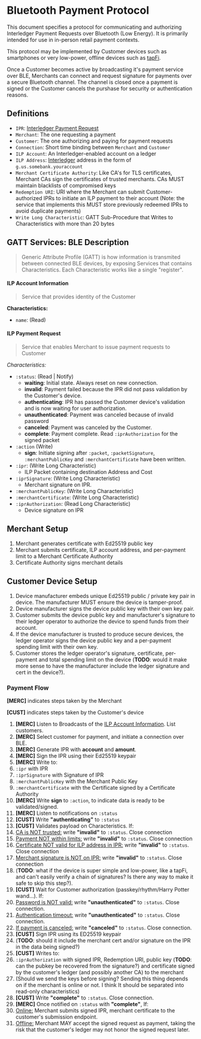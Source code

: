 # Bluetooth Payment Protocol

This document specifies a protocol for communicating and authorizing Interledger Payment Requests over Bluetooth (Low Energy). It is primarily intended for use in in-person retail payment contexts.

This protocol may be implemented by Customer devices such as smartphones or very low-power, offline devices such as [tapFi](https://github.com/joaopedrovbs/tapFi).

Once a Customer becomes active by broadcasting it's payment service over BLE, Merchants can connect
and request signature for payments over a secure Bluetooth channel. The channel is closed once
a payment is signed or the Customer cancels the purshase for security or authentication reasons.

## Definitions

- `IPR`: [Interledger Payment Request](https://github.com/interledger/rfcs/blob/master/0011-interledger-payment-request/0011-interledger-payment-request.md)
- `Merchant`: The one requesting a payment
- `Customer`: The one authorizing and paying for payment requests
- `Connection`: Short time binding between `Merchant` and `Customer`
- `ILP Account`: An Interledger-enabled account on a ledger
- `ILP Address`: [Interledger](https://github.com/interledger/rfcs/blob/master/0015-ilp-addresses/0015-ilp-addresses.md) address in the form of `g.us.somebank.youraccount`
- `Merchant Certificate Authority`: Like CA's for TLS certificates, Merchant CAs sign the certificates of trusted merchants. CAs MUST maintain blacklists of compromised keys
- `Redemption URI`: URI where the Merchant can submit Customer-authorized IPRs to initiate an ILP payment to their account (Note: the service that implements this MUST store previously redeemed IPRs to avoid duplicate payments)
- `Write Long Characteristic`: GATT Sub-Procedure that Writes to Characteristics with more than 20 bytes


## GATT Services: BLE Description
> Generic Attribute Profile (GATT) is how information is transmited between connected BLE devices, by
exposing Services that contains Characteristics. Each Characteristic works like a single "register".

#### ILP Account Information
> Service that provides identity of the Customer

**Characteristics:**

- `name`: (Read)


#### ILP Payment Request

> Service that enables Merchant to issue payment requests to Customer

*Characteristics:*

- `:status`: (Read | Notify)
  - __waiting__: Initial state. Always reset on new connection.
  - __invalid__: Payment failed because the IPR did not pass validation by the Customer's device.
  - __authenticating__: IPR has passed the Customer device's validation and is now waiting for user authorization.
  - __unauthenticated__: Payment was canceled because of invalid password
  - __canceled__: Payment was canceled by the Customer. 
  - __complete__: Payment complete. Read `:iprAuthorization` for the signed packet
- `:action` (Write)
  - __sign__: Initiate signing after `:packet`, `:packetSignature`, `:merchantPublicKey` and `:merchantCertificate` have been written.
- `:ipr`: (Write Long Characteristic)
  - ILP Packet containing destination Address and Cost
- `:iprSignature`: (Write Long Characteristic)
  - Merchant signature on IPR.
- `:merchantPublicKey`: (Write Long Characteristic)
- `:merchantCertificate`: (Write Long Characteristic)
- `:iprAuthorization`: (Read Long Characteristic)
  - Device signature on IPR

## Merchant Setup

1. Merchant generates certificate with Ed25519 public key
2. Merchant submits certificate, ILP account address, and per-payment limit to a Merchant Certificate Authority
3. Certificate Authority signs merchant details

## Customer Device Setup

1. Device manufacturer embeds unique Ed25519 public / private key pair in device. The manufacturer MUST ensure the device is tamper-proof.
2. Device manufacturer signs the device public key with their own key pair.
3. Customer submits the device public key and manufacturer's signature to their ledger operator to authorize the device to spend funds from their account.
4. If the device manufacturer is trusted to produce secure devices, the ledger operator signs the device public key and a per-payment spending limit with their own key.
5. Customer stores the ledger operator's signature, certificate, per-payment and total spending limit on the device (**TODO**: would it make more sense to have the manufacturer include the ledger signature and cert in the device?).

### Payment Flow

**[MERC]** indicates steps taken by the Merchant

**[CUST]** indicates steps taken by the Customer's device

1. **[MERC]** Listen to Broadcasts of the [ILP Account Information](#ILPAccountInformation). List customers.
2. **[MERC]** Select customer for payment, and initiate a connection over BLE.
3. **[MERC]** Generate IPR with __account__ and __amount__.
4. **[MERC]** Sign the IPR using their Ed25519 keypair
5. **[MERC]** Write to:
  1. `:ipr` with IPR
  2. `:iprSignature` with Signature of IPR
  3. `:merchantPublicKey` with the Merchant Public Key 
  4. `:merchantCertificate` with the Certificate signed by a Certificate Authority
6. **[MERC]** Write __sign__ to `:action`, to indicate data is ready to be validated/signed.
7. **[MERC]** Listen to notifications on `:status`
8. **[CUST]**  Write __"authenticating"__ to `:status`
9. **[CUST]** Validates payload on Characteristics. If:
  1. [CA is NOT trusted:](#) write __"invalid"__ to `:status`. Close connection
  2. [Payment NOT within limits:](#) write __"invalid"__ to `:status`. Close connection
  3. [Certificate NOT valid for ILP address in IPR:](#) write __"invalid"__ to `:status`. Close connection
  4. [Merchant signature is NOT on IPR:](#) write __"invalid"__ to `:status`. Close connection
  5.  (**TODO**: what if the device is super simple and low-power, like a tapFi, and can't easily verify a chain of signatures? Is there any way to make it safe to skip this step?).
10. **[CUST]**  Wait for Customer authorization (passkey/rhythm/Harry Potter wand...). If:
  1. [Password is NOT valid:](#) write __"unauthenticated"__ to `:status`. Close connection.
  2. [Authentication timeout:](#) write __"unauthenticated"__ to `:status`. Close connection.
  3. [If payment is canceled:](#) write __"canceled"__ to `:status`. Close connection.
11. **[CUST]** Sign IPR using its ED25519 keypair
  1. (**TODO**: should it include the merchant cert and/or signature on the IPR in the data being signed?)
12. **[CUST]** Writes to:
  1. `:iprAuthorization` with signed IPR, Redemption URI, public key (**TODO**: can the pubkey be recovered from the signature?) and certificate signed by the customer's ledger (and possibly another CA) to the merchant
  2. (Should we send the keys before signing? Sending this thing depends on if the merchant is online or not. I think It should be separated into read-only characteristics)
13. **[CUST]** Write __"complete"__ to `:status`. Close connection.
14. **[MERC]** Once notified on `:status` with __"complete"__, If:
  1. [Online:](#) Merchant submits signed IPR, merchant certificate to the customer's submission endpoint. 
  2. [Offline:](#) Merchant MAY accept the signed request as payment, taking the risk that the customer's ledger may not honor the signed request later.